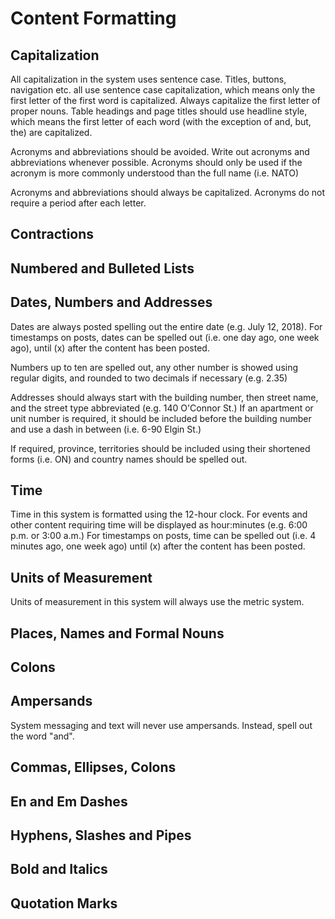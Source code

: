 # Content Formatting

## Capitalization

All capitalization in the system uses sentence case. Titles, buttons, navigation etc. all use sentence case capitalization, which means only the first letter of the first word is capitalized. Always capitalize the first letter of proper nouns. Table headings and page titles should use headline style, which means the first letter of each word (with the exception of and, but, the) are capitalized. 

Acronyms and abbreviations should be avoided. Write out acronyms and abbreviations whenever possible. Acronyms should only be used if  the acronym is more commonly understood than the full name (i.e. NATO)

Acronyms and abbreviations should always be capitalized. Acronyms do not require a period after each letter. 

## Contractions

## Numbered and Bulleted Lists

## Dates, Numbers and Addresses

Dates are always posted spelling out the entire date (e.g. July 12, 2018). For timestamps on posts, dates can be spelled out (i.e. one day ago, one week ago), until (x) after the content has been posted. 

Numbers up to ten are spelled out, any other number is showed using regular digits, and rounded to two decimals if necessary (e.g. 2.35)

Addresses should always start with the building number, then street name, and the street type abbreviated (e.g. 140 O'Connor St.) If an apartment or unit number is required, it should be included before the building number and use a dash in between (i.e. 6-90 Elgin St.)

If required, province, territories should be included using their shortened forms (i.e. ON) and country names should be spelled out. 

## Time

Time in this system is formatted using the 12-hour clock. For events and other content requiring time will be displayed as hour:minutes (e.g. 6:00 p.m. or 3:00 a.m.) For timestamps on posts, time can be spelled out  (i.e. 4 minutes ago, one week ago) until (x) after the content has been posted.  

## Units of Measurement

Units of measurement in this system will always use the metric system.

## Places, Names and Formal Nouns

## Colons

## Ampersands

System messaging and text will never use ampersands. Instead, spell out the word "and".

## Commas, Ellipses, Colons

## En and Em Dashes

## Hyphens, Slashes and Pipes

## Bold and Italics

## Quotation Marks
